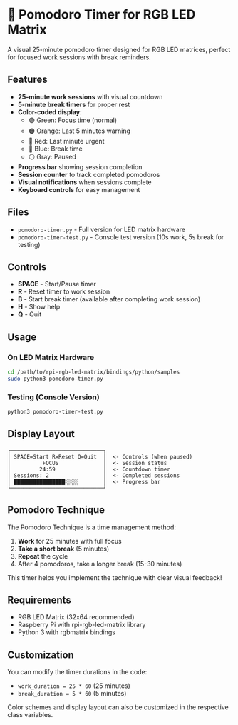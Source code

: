 # 🍅 Pomodoro Timer for RGB LED Matrix

A visual 25-minute pomodoro timer designed for RGB LED matrices, perfect for focused work sessions with break reminders.

## Features

- **25-minute work sessions** with visual countdown
- **5-minute break timers** for proper rest
- **Color-coded display**:
  - 🟢 Green: Focus time (normal)
  - 🟠 Orange: Last 5 minutes warning
  - 🔴 Red: Last minute urgent
  - 🔵 Blue: Break time
  - ⚪ Gray: Paused
- **Progress bar** showing session completion
- **Session counter** to track completed pomodoros
- **Visual notifications** when sessions complete
- **Keyboard controls** for easy management

## Files

- `pomodoro-timer.py` - Full version for LED matrix hardware
- `pomodoro-timer-test.py` - Console test version (10s work, 5s break for testing)

## Controls

- **SPACE** - Start/Pause timer
- **R** - Reset timer to work session
- **B** - Start break timer (available after completing work session)
- **H** - Show help
- **Q** - Quit

## Usage

### On LED Matrix Hardware
```bash
cd /path/to/rpi-rgb-led-matrix/bindings/python/samples
sudo python3 pomodoro-timer.py
```

### Testing (Console Version)
```bash
python3 pomodoro-timer-test.py
```

## Display Layout

```
┌─────────────────────────────┐
│ SPACE=Start R=Reset Q=Quit  │  <- Controls (when paused)
│          FOCUS              │  <- Session status
│         24:59               │  <- Countdown timer
│ Sessions: 2                 │  <- Completed sessions
│ ████████████████░░░░        │  <- Progress bar
└─────────────────────────────┘
```

## Pomodoro Technique

The Pomodoro Technique is a time management method:

1. **Work** for 25 minutes with full focus
2. **Take a short break** (5 minutes)
3. **Repeat** the cycle
4. After 4 pomodoros, take a longer break (15-30 minutes)

This timer helps you implement the technique with clear visual feedback!

## Requirements

- RGB LED Matrix (32x64 recommended)
- Raspberry Pi with rpi-rgb-led-matrix library
- Python 3 with rgbmatrix bindings

## Customization

You can modify the timer durations in the code:
- `work_duration = 25 * 60` (25 minutes)
- `break_duration = 5 * 60` (5 minutes)

Color schemes and display layout can also be customized in the respective class variables.